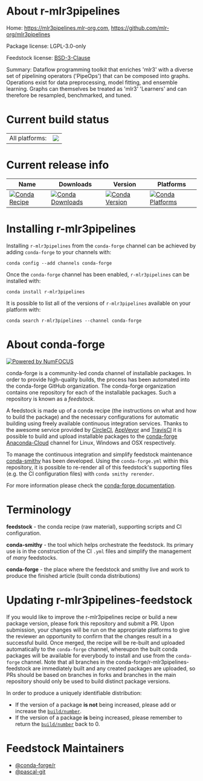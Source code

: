 About r-mlr3pipelines
=====================

Home: https://mlr3pipelines.mlr-org.com, https://github.com/mlr-org/mlr3pipelines

Package license: LGPL-3.0-only

Feedstock license: [BSD-3-Clause](https://github.com/conda-forge/r-mlr3pipelines-feedstock/blob/master/LICENSE.txt)

Summary: Dataflow programming toolkit that enriches 'mlr3' with a diverse set of pipelining operators ('PipeOps') that can be composed into graphs. Operations exist for data preprocessing, model fitting, and ensemble learning. Graphs can themselves be treated as 'mlr3' 'Learners' and can therefore be resampled, benchmarked, and tuned.

Current build status
====================


<table><tr><td>All platforms:</td>
    <td>
      <a href="https://dev.azure.com/conda-forge/feedstock-builds/_build/latest?definitionId=11726&branchName=master">
        <img src="https://dev.azure.com/conda-forge/feedstock-builds/_apis/build/status/r-mlr3pipelines-feedstock?branchName=master">
      </a>
    </td>
  </tr>
</table>

Current release info
====================

| Name | Downloads | Version | Platforms |
| --- | --- | --- | --- |
| [![Conda Recipe](https://img.shields.io/badge/recipe-r--mlr3pipelines-green.svg)](https://anaconda.org/conda-forge/r-mlr3pipelines) | [![Conda Downloads](https://img.shields.io/conda/dn/conda-forge/r-mlr3pipelines.svg)](https://anaconda.org/conda-forge/r-mlr3pipelines) | [![Conda Version](https://img.shields.io/conda/vn/conda-forge/r-mlr3pipelines.svg)](https://anaconda.org/conda-forge/r-mlr3pipelines) | [![Conda Platforms](https://img.shields.io/conda/pn/conda-forge/r-mlr3pipelines.svg)](https://anaconda.org/conda-forge/r-mlr3pipelines) |

Installing r-mlr3pipelines
==========================

Installing `r-mlr3pipelines` from the `conda-forge` channel can be achieved by adding `conda-forge` to your channels with:

```
conda config --add channels conda-forge
```

Once the `conda-forge` channel has been enabled, `r-mlr3pipelines` can be installed with:

```
conda install r-mlr3pipelines
```

It is possible to list all of the versions of `r-mlr3pipelines` available on your platform with:

```
conda search r-mlr3pipelines --channel conda-forge
```


About conda-forge
=================

[![Powered by NumFOCUS](https://img.shields.io/badge/powered%20by-NumFOCUS-orange.svg?style=flat&colorA=E1523D&colorB=007D8A)](http://numfocus.org)

conda-forge is a community-led conda channel of installable packages.
In order to provide high-quality builds, the process has been automated into the
conda-forge GitHub organization. The conda-forge organization contains one repository
for each of the installable packages. Such a repository is known as a *feedstock*.

A feedstock is made up of a conda recipe (the instructions on what and how to build
the package) and the necessary configurations for automatic building using freely
available continuous integration services. Thanks to the awesome service provided by
[CircleCI](https://circleci.com/), [AppVeyor](https://www.appveyor.com/)
and [TravisCI](https://travis-ci.com/) it is possible to build and upload installable
packages to the [conda-forge](https://anaconda.org/conda-forge)
[Anaconda-Cloud](https://anaconda.org/) channel for Linux, Windows and OSX respectively.

To manage the continuous integration and simplify feedstock maintenance
[conda-smithy](https://github.com/conda-forge/conda-smithy) has been developed.
Using the ``conda-forge.yml`` within this repository, it is possible to re-render all of
this feedstock's supporting files (e.g. the CI configuration files) with ``conda smithy rerender``.

For more information please check the [conda-forge documentation](https://conda-forge.org/docs/).

Terminology
===========

**feedstock** - the conda recipe (raw material), supporting scripts and CI configuration.

**conda-smithy** - the tool which helps orchestrate the feedstock.
                   Its primary use is in the construction of the CI ``.yml`` files
                   and simplify the management of *many* feedstocks.

**conda-forge** - the place where the feedstock and smithy live and work to
                  produce the finished article (built conda distributions)


Updating r-mlr3pipelines-feedstock
==================================

If you would like to improve the r-mlr3pipelines recipe or build a new
package version, please fork this repository and submit a PR. Upon submission,
your changes will be run on the appropriate platforms to give the reviewer an
opportunity to confirm that the changes result in a successful build. Once
merged, the recipe will be re-built and uploaded automatically to the
`conda-forge` channel, whereupon the built conda packages will be available for
everybody to install and use from the `conda-forge` channel.
Note that all branches in the conda-forge/r-mlr3pipelines-feedstock are
immediately built and any created packages are uploaded, so PRs should be based
on branches in forks and branches in the main repository should only be used to
build distinct package versions.

In order to produce a uniquely identifiable distribution:
 * If the version of a package **is not** being increased, please add or increase
   the [``build/number``](https://conda.io/docs/user-guide/tasks/build-packages/define-metadata.html#build-number-and-string).
 * If the version of a package **is** being increased, please remember to return
   the [``build/number``](https://conda.io/docs/user-guide/tasks/build-packages/define-metadata.html#build-number-and-string)
   back to 0.

Feedstock Maintainers
=====================

* [@conda-forge/r](https://github.com/conda-forge/r/)
* [@pascal-git](https://github.com/pascal-git/)

